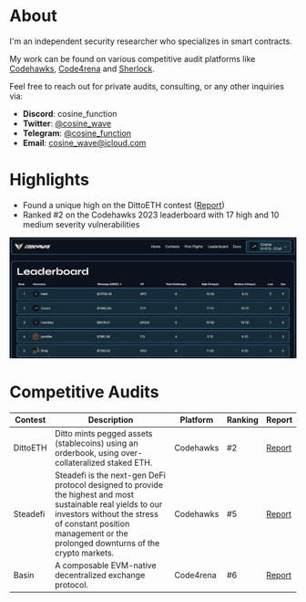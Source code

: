 # About

I'm an independent security researcher who specializes in smart contracts.

My work can be found on various competitive audit platforms like [Codehawks](https://www.codehawks.com/profile/clkc7trh30004l208e0okerdn), [Code4rena](https://code4rena.com/@Cosine) and [Sherlock](https://audits.sherlock.xyz/watson/cosine).

Feel free to reach out for private audits, consulting, or any other inquiries via:

- **Discord**: cosine_function
- **Twitter**: [@cosine_wave](https://twitter.com/cosine_wave)
- **Telegram**: [@cosine_function](https://t.me/cosine_function)
- **Email**: cosine_wave@icloud.com

# Highlights

- Found a unique high on the DittoETH contest ([Report](https://solodit.xyz/issues/margin-callers-can-drain-the-tapp-during-liquidation-by-willingly-increase-gas-costs-with-the-shorthintarray-codehawks-dittoeth-git))
- Ranked #2 on the Codehawks 2023 leaderboard with 17 high and 10 medium severity vulnerabilities

<img src="./images/codehawks_leaderboard.png" width="900">

# Competitive Audits

| Contest  | Description                                                                                                                                                                                                                   | Platform  | Ranking | Report                                                               |
| -------- | ----------------------------------------------------------------------------------------------------------------------------------------------------------------------------------------------------------------------------- | --------- | ------- | -------------------------------------------------------------------- |
| DittoETH | Ditto mints pegged assets (stablecoins) using an orderbook, using over-collateralized staked ETH.                                                                                                                             | Codehawks | #2      | [Report](https://www.codehawks.com/report/clm871gl00001mp081mzjdlwc) |
| Steadefi | Steadefi is the next-gen DeFi protocol designed to provide the highest and most sustainable real yields to our investors without the stress of constant position management or the prolonged downturns of the crypto markets. | Codehawks | #5      | [Report](https://www.codehawks.com/report/clo38mm260001la08daw5cbuf) |
| Basin    | A composable EVM-native decentralized exchange protocol.                                                                                                                                                                      | Code4rena | #6      | [Report](https://code4rena.com/reports/2023-07-basin)                |
